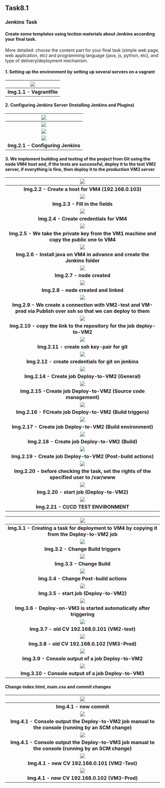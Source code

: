 ## Task8.1

### Jenkins Task

#### Create some templates using lection materials about Jenkins according your final task.

More detailed: choose the content part for your final task (simple web page, web application, etc) and programming language (java, js, python, etc), and type of delivery/deployment mechanism.

#### 1. Setting up the environment by setting up several servers on a vagrant

| <img src = "screens/1_1.png"> |
| :---------------------------: |
| <b> Img.1.1 - Vagrantfile</b> |

#### 2. Configuring Jenkins Server (Installing Jenkins and Plugins)

|     <img src = "screens/2_1.png">     |
| :-----------------------------------: |
|     <img src = "screens/2_2.png">     |
|     <img src = "screens/2_3.png">     |
|     <img src = "screens/2_4.png">     |
| <b> Img.2.1 - Configuring Jenkins</b> |

#### 3. We implement building and testing of the project from Git using the node VM4 host and, if the tests are successful, deploy it to the test VM2 server, if everything is fine, then deploy it to the production VM3 server

|                                             <img src = "screens/3_1.png">                                             |
| :-------------------------------------------------------------------------------------------------------------------: |
|                                <b> Img.2.2 - Create a host for VM4 (192.168.0.103)</b>                                |
|                                             <img src = "screens/3_2.png">                                             |
|                                         <b> Img.2.3 - Fill in the fields</b>                                          |
|                                             <img src = "screens/3_5.png">                                             |
|                                     <b> Img.2.4 - Create credentials for VM4</b>                                      |
|                                            <img src = "screens/3_4_1.png">                                            |
|             <b> Img.2.5 - We take the private key from the VM1 machine and copy the public one to VM4</b>             |
|                                             <img src = "screens/3_6.png">                                             |
|                    <b> Img.2.6 - Install java on VM4 in advance and create the Jenkins folder</b>                     |
|                                             <img src = "screens/3_4.png">                                             |
|                                            <b> Img.2.7 - node created</b>                                             |
|                                             <img src = "screens/3_7.png">                                             |
|                                      <b> Img.2.8 - node created and linked </b>                                       |
|                                             <img src = "screens/3_8.png">                                             |
| <b> Img.2.9 - We create a connection with VM2-test and VM-prod via Publish over ssh so that we can deploy to them</b> |
|                                             <img src = "screens/3_9.png">                                             |
|                     <b> Img.2.10 - copy the link to the repository for the job deploy-to-VM2</b>                      |
|                                            <img src = "screens/3_10.png">                                             |
|                                    <b> Img.2.11 - create ssh key-pair for git</b>                                     |
|                                            <img src = "screens/3_11.png">                                             |
|                               <b> Img.2.12 - create credentials for git on jenkins</b>                                |
|                                            <img src = "screens/3_12.png">                                             |
|                                 <b> Img.2.14 - Create job Deploy-to-VM2 (General)</b>                                 |
|                                            <img src = "screens/3_13.png">                                             |
|                          <b> Img.2.15 -Create job Deploy-to-VM2 (Source code management)</b>                          |
|                                            <img src = "screens/3_14.png">                                             |
|                             <b> Img.2.16 - FCreate job Deploy-to-VM2 (Build triggers)</b>                             |
|                                            <img src = "screens/3_15.png">                                             |
|                            <b> Img.2.17 - Create job Deploy-to-VM2 (Build environment)</b>                            |
|                                            <img src = "screens/3_16.png">                                             |
|                                  <b> Img.2.18 - Create job Deploy-to-VM2 (Build)</b>                                  |
|                                            <img src = "screens/3_17.png">                                             |
|                           <b> Img.2.19 - Create job Deploy-to-VM2 (Post-build actions)</b>                            |
|                                             <img src = "screens/6_1.png">                                             |
|            <b> Img.2.20 - before checking the task, set the rights of the specified user to /var/www </b>             |
|                                            <img src = "screens/3_18.png">                                             |
|                                     <b> Img.2.20 - start job (Deploy-to-VM2)</b>                                      |
|                                            <img src = "screens/3_19.png">                                             |
|                                       <b> Img.2.21 - CI/CD TEST ENVIRONMENT</b>                                       |

|                                   <img src = "screens/4_1.png">                                   |
| :-----------------------------------------------------------------------------------------------: |
| <b> Img.3.1 - Creating a task for deployment to VM4 by copying it from the Deploy-to-VM2 job </b> |
|                                   <img src = "screens/4_2.png">                                   |
|                              <b> Img.3.2 - Change Build triggers</b>                              |
|                                   <img src = "screens/4_3.png">                                   |
|                                  <b> Img.3.3 - Change Build</b>                                   |
|                                   <img src = "screens/4_4.png">                                   |
|                            <b> Img.3.4 - Change Post-build actions</b>                            |
|                                   <img src = "screens/4_5.png">                                   |
|                            <b> Img.3.5 - start job (Deploy-to-VM2)</b>                            |
|                                   <img src = "screens/4_6.png">                                   |
|             <b> Img.3.6 - Deploy-on-VM3 is started automatically after triggering</b>             |
|                                   <img src = "screens/4_7.png">                                   |
|                         <b> Img.3.7 - old CV 192.168.0.101 (VM2-test)</b>                         |
|                                   <img src = "screens/4_8.png">                                   |
|                         <b> Img.3.8 - old CV 192.168.0.102 (VM3-Prod)</b>                         |
|                                   <img src = "screens/4_9.png">                                   |
|                      <b> Img.3.9 - Console output of a job Deploy-to-VM2</b>                      |
|                                  <img src = "screens/4_10.png">                                   |
|                     <b> Img.3.10 - Console output of a job Deploy-to-VM3</b>                      |

#### Change index.html, main.css and commit changes

|                                      <img src = "screens/5_1.png">                                      |
| :-----------------------------------------------------------------------------------------------------: |
|                                      <b> Img.4.1 - new commit</b>                                       |
|                                      <img src = "screens/5_2.png">                                      |
| <b> Img.4.1 - Console output the Deploy-to-VM2 job manual to the console (running by an SCM change)</b> |
|                                      <img src = "screens/5_3.png">                                      |
| <b> Img.4.1 - Console output the Deploy-to-VM3 job manual to the console (running by an SCM change)</b> |
|                                      <img src = "screens/5_4.png">                                      |
|                            <b> Img.4.1 - new CV 192.168.0.101 (VM2-Test)</b>                            |
|                                      <img src = "screens/5_5.png">                                      |
|                            <b> Img.4.1 - new CV 192.168.0.102 (VM3-Prod)</b>                            |
